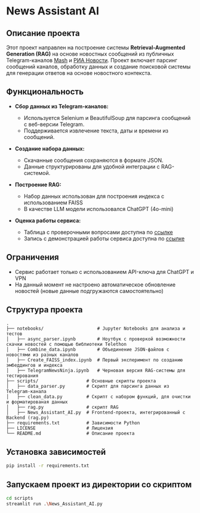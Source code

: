 # News Assistant AI

## Описание проекта
Этот проект направлен на построение системы **Retrieval-Augmented Generation (RAG)** на основе новостных сообщений из публичных Telegram-каналов [Mash](https://t.me/s/mash) и [РИА Новости](https://t.me/s/rian_ru). Проект включает парсинг сообщений каналов, обработку данных и создание поисковой системы для генерации ответов на основе новостного контекста.

## Функциональность
- **Сбор данных из Telegram-каналов:**
  - Используется Selenium и BeautifulSoup для парсинга сообщений с веб-версии Telegram.
  - Поддерживается извлечение текста, даты и времени из сообщений.

- **Создание набора данных:**
  - Скачанные сообщения сохраняются в формате JSON.
  - Данные структурированы для удобной интеграции с RAG-системой.

- **Построение RAG:**
  - Набор данных использован для построения индекса с использованием FAISS
  - В качестве LLM модели использовался ChatGPT (4o-mini)

- **Оценка работы сервиса:** 
  - Таблица с проверочными вопросами доступна по [ссылке](https://docs.google.com/spreadsheets/d/1M4PAOxSmMsAqZOXbxrQge-SqjCcrYNreGDisKOfUZQE/edit?usp=sharing)
  - Запись с демонстрацией работы сервиса доступна по [ссылке](https://drive.google.com/file/d/1KBfNuyDmX1wVZPR_TIIz0GqlAscP-cBS/view?usp=sharing)


## Ограничения
- Сервис работает только с использованием API-ключа для ChatGPT и VPN
- На данный момент не настроено автоматическое обновление новостей (новые данные подгружаются самостоятельно)

## Структура проекта
```plaintext
.
├── notebooks/                    # Jupyter Notebooks для анализа и тестов
│   ├── async_parser.ipynb        # Ноутбук с проверкой возможности скачки новостей с помощью библиотеки Telethon
│   ├── Combine_data.ipynb        # Объединение JSON-файлов с новостями из разных каналов
│   ├── Create_FAISS_index.ipynb  # Первый эксперимент по созданию эмбеддингов и индекса
│   ├── TelegramNewsNinja.ipynb   # Черновая версия RAG-системы для тестирования
├── scripts/                  # Основные скрипты проекта
│   ├── data_parser.py        # Скрипт для парсинга данных из Telegram-канала
│   ├── clean_data.py         # Скрипт с набором функций, для очистки и форматированая данных
│   ├── rag.py                # скрипт RAG
│   ├── News_Assistant_AI.py  # Frontend-проекта, интегрированный с Backend (rag.py)
├── requirements.txt          # Зависимости Python
├── LICENSE                   # Лицензия
└── README.md                 # Описание проекта
```

## Установка зависимостей
```bash
pip install -r requirements.txt
```

## Запускаем проект из директории со скриптом
```bash
cd scripts 
streamlit run .\News_Assistant_AI.py
```
